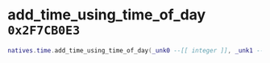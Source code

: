 # add_time_using_time_of_day `0x2F7CB0E3`

```lua
natives.time.add_time_using_time_of_day(_unk0 --[[ integer ]], _unk1 --[[ integer ]])
```